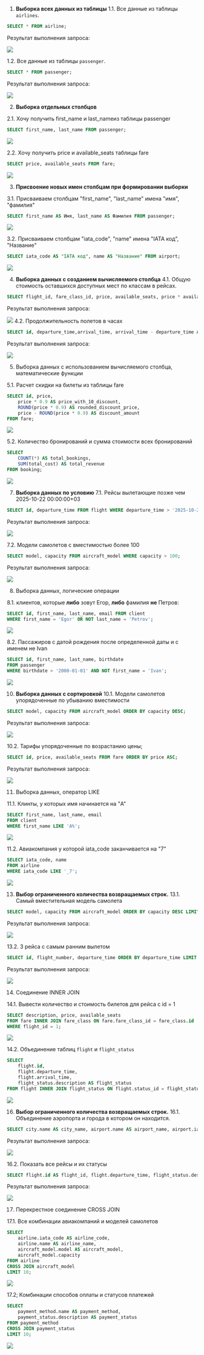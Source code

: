 1. **Выборка всех данных из таблицы**
1.1. Все данные из таблицы `airlines`.
```sql
SELECT * FROM airline;
```
Результат выполнения запроса:

![](images/Pasted%20image%2020251012141309.png)

1.2. Все данные из таблицы `passenger`.
```sql
SELECT * FROM passenger;
```
Результат выполнения запроса:

![](images/Pasted%20image%2020251012141613.png)

2. **Выборка отдельных столбцов**

2.1. Хочу получить first_name и last_nameиз таблицы passenger

```sql
SELECT first_name, last_name FROM passenger;
```

![](images/Pasted%20image%2020251012141340.png)

2.2. Хочу получить price и available_seats таблицы fare

```sql
SELECT price, available_seats FROM fare;
```

![](images/Pasted%20image%2020251012141638.png)

3. **Присвоение новых имен столбцам при формировании выборки**

3.1. Присваиваем столбцам "first_name", "last_name" имена "имя", "фамилия"

```sql
SELECT first_name AS Имя, last_name AS Фамилия FROM passenger;
```

![](images/image.png)

3.2. Присваиваем столбцам "iata_code", "name" имена "IATA код", "Название"

```sql
SELECT iata_code AS "IATA код", name AS "Название" FROM airport;
```

![](images/Снимок%экрана%2025-10-12%200402.png)

4. **Выборка данных с созданием вычисляемого столбца**
4.1. Общую стоимость оставшихся доступных мест по классам в рейсах.
```sql
SELECT flight_id, fare_class_id, price, available_seats, price * available_seats AS total_price FROM fare;
```
Результат выполнения запроса:

![](images/Pasted%20image%2020251012142407.png)
4.2. Продолжительность полетов в часах
```sql
SELECT id, departure_time,arrival_time, arrival_time - departure_time AS flight_duration FROM flight;
```
Результат выполнения запроса:

![](images/Pasted%20image%2020251012142943.png)

5. Выборка данных с использованием вычисляемого столбца, математические функции

5.1. Расчет скидки на билеты из таблицы fare

```sql
SELECT id, price, 
	price * 0.9 AS price_with_10_discount, 
	ROUND(price * 0.9) AS rounded_discount_price, 
	price - ROUND(price * 0.9) AS discount_amount 
FROM fare;
```

![](images/Pasted%20image%2020251012142420.png)

5.2. Количество бронирований и сумма стоимости всех бронирований

```sql
SELECT 
	COUNT(*) AS total_bookings, 
	SUM(total_cost) AS total_revenue 
FROM booking;
```

![](images/Pasted%20image%2020251012142718.png)


7. **Выборка данных по условию**
7.1. Рейсы вылетающие позже чем 2025-10-22 00:00:00+03
```sql
SELECT id, departure_time FROM flight WHERE departure_time > '2025-10-22 00:00:00+03';
```
Результат выполнения запроса:

![](images/Pasted%20image%2020251012143652.png)

7.2. Модели самолетов с вместимостью более 100
```sql
SELECT model, capacity FROM aircraft_model WHERE capacity > 100;
```
Результат выполнения запроса:

![](images/Pasted%20image%2020251012143936.png)

8. Выборка данных, логические операции

8.1. клиентов, которые **либо** зовут Егор, **либо** фамилия **не** Петров:

```sql
SELECT id, first_name, last_name, email FROM client 
WHERE first_name = 'Egor' OR NOT last_name = 'Petrov';
```

![](images/Pasted%20image%2020251012143404.png)

8.2. Пассажиров с датой рождения после определенной даты и с именем не Ivan

```sql
SELECT id, first_name, last_name, birthdate 
FROM passenger 
WHERE birthdate > '2000-01-01' AND NOT first_name = 'Ivan';
```

![](images/Pasted%20image%2020251012143550.png)


10. **Выборка данных с сортировкой**
10.1. Модели самолетов упорядоченные по убыванию вместимости
```sql
SELECT model, capacity FROM aircraft_model ORDER BY capacity DESC;
```
Результат выполнения запроса:

![](images/Pasted%20image%2020251012144317.png)

10.2. Тарифы упорядоченные по возрастанию цены;
```sql
SELECT id, price, available_seats FROM fare ORDER BY price ASC;
```
Результат выполнения запроса:

![](images/Pasted%20image%2020251012144644.png)

11. Выборка данных, оператор LIKE

11.1. Клинты, у которых имя начинается на "A"

```sql
SELECT first_name, last_name, email
FROM client
WHERE first_name LIKE 'A%';
```

![](images/%D0%A1%D0%BD%D0%B8%D0%BC%D0%BE%D0%BA%20%D1%8D%D0%BA%D1%80%D0%B0%D0%BD%D0%B0%202025-10-12%20%D0%B2%2014.38.42.png)

11.2. Авиакомпания у которой iata_code заканчивается на "7"

```sql
SELECT iata_code, name 
FROM airline 
WHERE iata_code LIKE '_7';
```

![](images/Pasted%20image%2020251012144028.png)


13. **Выбор ограниченного количества возвращаемых строк.**
13.1. Самый вместительная модель самолета
```sql
SELECT model, capacity FROM aircraft_model ORDER BY capacity DESC LIMIT 1;
```
Результат выполнения запроса:

![](images/Pasted%20image%2020251012145036.png)

13.2. 3 рейса с самым ранним вылетом
```sql
SELECT id, flight_number, departure_time ORDER BY departure_time LIMIT 3;
```
Результат выполнения запроса:

![](images/Pasted%20image%2020251012145530.png)

14. Соединение INNER JOIN

14.1. Вывести количество и стоимость билетов для рейса с id = 1

```sql
SELECT description, price, available_seats
FROM fare INNER JOIN fare_class ON fare.fare_class_id = fare_class.id
WHERE flight_id = 1;
```

![](images/Pasted%20image%2020251012144528.png)

14.2. Oбъединение таблиц `flight` и `flight_status`

```sql
SELECT 
    flight.id,
    flight.departure_time,
    flight.arrival_time,
    flight_status.description AS flight_status
FROM flight INNER JOIN flight_status ON flight.status_id = flight_status.id;
```

![](images/Pasted%20image%2020251012144756.png)



16. **Выбор ограниченного количества возвращаемых строк.**
16.1. Объединение аэропорта и города в котором он находится.
```sql
SELECT city.name AS city_name, airport.name AS airport_name, airport.iata_code FROM city RIGHT JOIN airport ON city.id = airport.city_id;
```
Результат выполнения запроса:

![](images/Pasted%20image%2020251012150342.png)

16.2. Показать все рейсы и их статусы
```sql
SELECT flight.id AS flight_id, flight.departure_time, flight_status.description AS status_description FROM flight RIGHT JOIN flight_status ON flight.status_id = flight_status.id;
```
Результат выполнения запроса:

![](images/Pasted%20image%2020251012150854.png)

17. Перекрестное соединение CROSS JOIN

17.1. Все комбинации авиакомпаний и моделей самолетов

```sql
SELECT 
    airline.iata_code AS airline_code,
    airline.name AS airline_name,
    aircraft_model.model AS aircraft_model,
    aircraft_model.capacity
FROM airline
CROSS JOIN aircraft_model
LIMIT 10;
```

![](images/Pasted%20image%2020251012145404.png)

17.2; Комбинации способов оплаты и статусов платежей

```sql
SELECT 
    payment_method.name AS payment_method,
    payment_status.description AS payment_status
FROM payment_method
CROSS JOIN payment_status
LIMIT 10;
```

![](images/Pasted%20image%2020251012150022.png)
